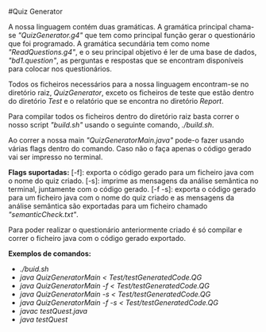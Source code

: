 #Quiz Generator

A nossa linguagem contém duas gramáticas. 
A gramática principal chama-se *"QuizGenerator.g4"* que tem como principal função gerar o questionário que foi programado.
A gramática secundária tem como nome *"ReadQuestions.g4"*, e o seu principal objetivo é ler de uma base de dados, *"bd1.question"*, as perguntas e respostas que se encontram disponíveis para colocar nos questionários.

Todos os ficheiros necessários para a nossa linguagem encontram-se no diretório raiz, *QuizGenerator*, exceto os ficheiros de teste que estão dentro do diretório *Test* e o relatório que se encontra no diretório *Report*.

Para compilar todos os ficheiros dentro do diretório raiz basta correr o nosso script *"build.sh"* usando o seguinte comando, *./build.sh*.

Ao correr a nossa main *"QuizGeneratorMain.java"* pode-o fazer usando várias flags dentro do comando. Caso não o faça apenas o código gerado vai ser impresso no terminal.

**Flags suportadas:**
[-f]: exporta o código gerado para um ficheiro java com o nome do quiz criado.
[-s]: imprime as mensagens da análise semântica no terminal, juntamente com o código gerado.
[-f -s]: exporta o código gerado para um ficheiro java com o nome do quiz criado e as mensagens da análise semântica são exportadas para um ficheiro chamado *"semanticCheck.txt"*. 

Para poder realizar o questionário anteriormente criado é só compilar e correr o ficheiro java com o código gerado exportado.


**Exemplos de comandos:**

- *./buid.sh*
- *java QuizGeneratorMain < Test/testGeneratedCode.QG*
- *java QuizGeneratorMain -f < Test/testGeneratedCode.QG*
- *java QuizGeneratorMain -s < Test/testGeneratedCode.QG*
- *java QuizGeneratorMain -f -s < Test/testGeneratedCode.QG*
- *javac testQuest.java*
- *java testQuest*